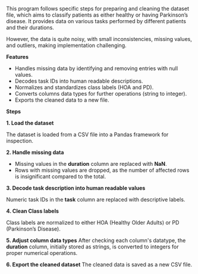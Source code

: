 This program follows specific steps for preparing and cleaning the dataset file, which aims to classify patients as either healthy or having Parkinson’s disease. It provides data on various tasks performed by different patients and their durations.

However, the data is quite noisy, with small inconsistencies, missing values, and outliers, making implementation challenging.

**Features**

- Handles missing data by identifying and removing entries with null values.
- Decodes task IDs into human readable descriptions.
- Normalizes and standardizes class labels (HOA and PD).
- Converts columns data types for further operations (string to integer).
- Exports the cleaned data to a new file.

**Steps**

**1. Load the dataset**

The dataset is loaded from a CSV file into a Pandas framework for inspection.

**2. Handle missing data**

- Missing values in the **duration** column are replaced with **NaN**.
- Rows with missing values are dropped, as the number of affected rows is insignificant compared to the total.

**3. Decode task description into human readable values**

Numeric task IDs in the **task** column are replaced with descriptive labels.

**4. Clean Class labels**

Class labels are normalized to either HOA (Healthy Older Adults) or PD (Parkinson’s Disease).

**5. Adjust column data types**
After checking each column's datatype, the **duration** column, initially stored as strings, is converted to integers for proper numerical operations.

**6. Export the cleaned dataset**
The cleaned data is saved as a new CSV file.
